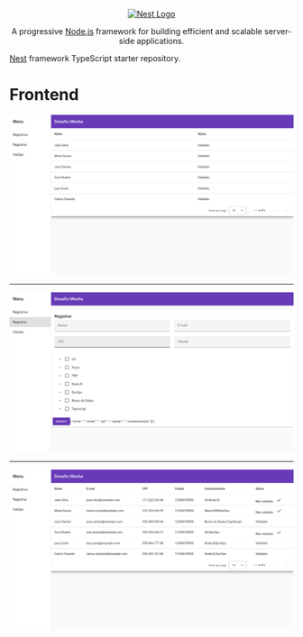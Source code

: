 <p align="center">
  <a href="http://nestjs.com/" target="blank"><img src="https://nestjs.com/img/logo-small.svg" width="200" alt="Nest Logo" /></a>
</p>

[circleci-image]: https://img.shields.io/circleci/build/github/nestjs/nest/master?token=abc123def456
[circleci-url]: https://circleci.com/gh/nestjs/nest

  <p align="center">A progressive <a href="http://nodejs.org" target="_blank">Node.js</a> framework for building efficient and scalable server-side applications.</p>
    <p align="center">

[Nest](https://github.com/nestjs/nest) framework TypeScript starter repository.

# Frontend

<img src="./assets/Screenshot from 2023-08-17 16-20-12.png">

---

<img src="./assets/Screenshot from 2023-08-17 16-20-50.png">

---

<img src="./assets/Screenshot from 2023-08-17 16-24-55.png">
